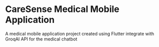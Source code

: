 # CareSense Medical Mobile Application

A medical mobile application project created using Flutter integrate with GroqAI API for the medical chatbot

